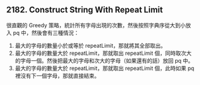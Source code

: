 ## 2182. Construct String With Repeat Limit

很直觀的 Greedy 策略，統計所有字母出現的次數，然後按照字典序從大到小放入 pq 中，然後會有三種情況：

1. 最大的字母的數量小於或等於 repeatLimit，那就將其全部取出。
2. 最大的字母的數量大於 repeatLimit，那就取出 repeatLimit 個，同時取次大的字母一個。然後把最大的字母和次大的字母（如果還有的話）放回 pq 中。
3. 最大的字母的數量大於 repeatLimit，那就取出 repeatLimit 個，此時如果 pq 裡沒有下一個字母，那就直接結束。
